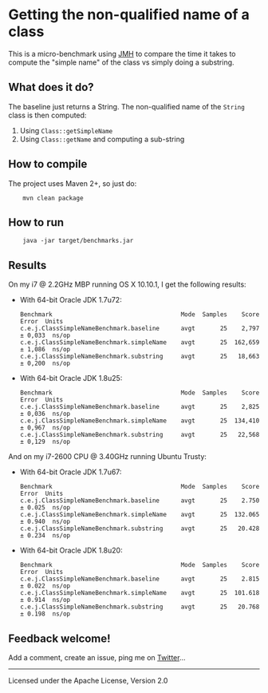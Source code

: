 Getting the non-qualified name of a class
======

This is a micro-benchmark using [JMH](http://openjdk.java.net/projects/code-tools/jmh/) to compare the time it takes to compute the "simple name" of the class vs simply doing a substring.

## What does it do?

The baseline just returns a String. The non-qualified name of the `String` class is then computed:

  1. Using `Class::getSimpleName`
  1. Using `Class::getName` and computing a sub-string

## How to compile

The project uses Maven 2+, so just do:

        mvn clean package

## How to run

        java -jar target/benchmarks.jar

## Results

On my i7 @ 2.2GHz MBP running OS X 10.10.1, I get the following results:

  - With 64-bit Oracle JDK 1.7u72:

        Benchmark                                    Mode  Samples    Score   Error  Units
        c.e.j.ClassSimpleNameBenchmark.baseline      avgt       25    2,797 ± 0,033  ns/op
        c.e.j.ClassSimpleNameBenchmark.simpleName    avgt       25  162,659 ± 1,086  ns/op
        c.e.j.ClassSimpleNameBenchmark.substring     avgt       25   18,663 ± 0,200  ns/op

  - With 64-bit Oracle JDK 1.8u25:

        Benchmark                                    Mode  Samples    Score   Error  Units
        c.e.j.ClassSimpleNameBenchmark.baseline      avgt       25    2,825 ± 0,036  ns/op
        c.e.j.ClassSimpleNameBenchmark.simpleName    avgt       25  134,410 ± 0,967  ns/op
        c.e.j.ClassSimpleNameBenchmark.substring     avgt       25   22,568 ± 0,129  ns/op

And on my i7-2600 CPU @ 3.40GHz running Ubuntu Trusty:

  - With 64-bit Oracle JDK 1.7u67:

        Benchmark                                    Mode  Samples    Score   Error  Units
        c.e.j.ClassSimpleNameBenchmark.baseline      avgt       25    2.750 ± 0.025  ns/op
        c.e.j.ClassSimpleNameBenchmark.simpleName    avgt       25  132.065 ± 0.940  ns/op
        c.e.j.ClassSimpleNameBenchmark.substring     avgt       25   20.428 ± 0.234  ns/op

  - With 64-bit Oracle JDK 1.8u20:

        Benchmark                                    Mode  Samples    Score   Error  Units
        c.e.j.ClassSimpleNameBenchmark.baseline      avgt       25    2.815 ± 0.022  ns/op
        c.e.j.ClassSimpleNameBenchmark.simpleName    avgt       25  101.618 ± 0.914  ns/op
        c.e.j.ClassSimpleNameBenchmark.substring     avgt       25   20.768 ± 0.198  ns/op

## Feedback welcome!

Add a comment, create an issue, ping me on [Twitter](https://twitter.com/fpavageau)...


------

Licensed under the Apache License, Version 2.0

